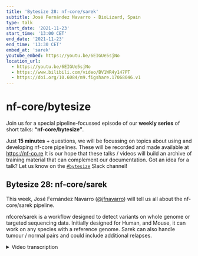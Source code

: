 ```yaml
---
title: 'Bytesize 28: nf-core/sarek'
subtitle: José Fernández Navarro - BioLizard, Spain
type: talk
start_date: '2021-11-23'
start_time: '13:00 CET'
end_date: '2021-11-23'
end_time: '13:30 CET'
embed_at: 'sarek'
youtube_embed: https://youtu.be/6EIGUe5sjNo
location_url:
  - https://youtu.be/6EIGUe5sjNo
  - https://www.bilibili.com/video/BV1WR4y147PT
  - https://doi.org/10.6084/m9.figshare.17068046.v1
---
```


# nf-core/bytesize

Join us for a special pipeline-focussed episode of our **weekly series** of short talks: **“nf-core/bytesize”**.

Just **15 minutes** + questions, we will be focussing on topics about using and developing nf-core pipelines.
These will be recorded and made available at <https://nf-co.re>
It is our hope that these talks / videos will build an archive of training material that can complement our documentation. Got an idea for a talk? Let us know on the [`#bytesize`](https://nfcore.slack.com/channels/bytesize) Slack channel!

## Bytesize 28: nf-core/sarek

This week, José Fernández Navarro ([@jfnavarro](https://github.com/jfnavarro)) will tell us all about the nf-core/sarek pipeline.

nfcore/sarek is a workflow designed to detect variants on whole genome or targeted sequencing data. Initially designed for Human, and Mouse, it can work on any species with a reference genome. Sarek can also handle tumour / normal pairs and could include additional relapses.

<details markdown="1"><summary>Video transcription</summary>
**Note: The content has been edited for reader-friendliness**

[0:01](https://youtu.be/6EIGUe5sjNo&t=1)
(host) Hi, Maxime here. I'm glad today to welcome you again for another bytesize talk. Today it will be about the pipeline Sarek and I think it's a very good opportunity that we have one of our power users who will be presenting this pipeline. In the end, it would be so boring if I were to present that. I would like to thank again the Chan Zuckerberg Initiative to help us do this bytesize talk every week. Right now, let's head over over to you, José to present us Sarek.

[0:48](https://youtu.be/6EIGUe5sjNo&t=48)
Thanks, Maxime. Hi, everyone. I would like to start by thanking the nf-core and the Sarek people for allowing me to give this talk. As Maxime said, I'm one of the power users and now also contributor. I would also like to thank the nf-core community in general. I am an active user of other pipelines and I'm always present in Slack and I'm very happy of this initiative and how the community is growing and they're setting up now the standards for pipelines. I'm really thankful. Well, this talk has been live streamed and recorded on YouTube. I like to say hi to everyone that is out there watching or will be watching later on.

[1:38](https://youtu.be/6EIGUe5sjNo&t=98)
A little bit about me, I guess this is a mandatory slide, but I'm not gonna talk too much about me because this is about Sarek, it's not about me. I have a bachelor degree in computer science, a master in computational biology and a PhD in computational biology. You want to check something about my research or my projects, you can see my GitHub or my ResearchGate page. Some facts about me, I'm born and raised in Spain. The picture there, right there is my hometown this summer. But I did most of my studies and my career in Sweden, Stockholm, and I got to meet Maxime and Phil and some nf-core people there. I'm one of the regional developers of Spatial Transcriptomics, which is a technology that you might have heard of. So I accumulated a bunch of years experience both in academia and industry. I was even group leader of a bioinformatics unit at some point, but I decided to change careers and move to industry. Now I'm senior consultant at BioLizard, which is a consultancy company that specialize in bioinformatics. But that's enough about me.

[2:51](https://youtu.be/6EIGUe5sjNo&t=171)
A first slide, that I like. Many of you probably wonder where does the name Sarek comes from. I found out that this comes from a national park in Northern Sweden. This picture is beautiful. If you have a question about why this national park and why this name, you can ask Maxime later. But Sweden is beautiful. I spent there 10 years. Sarek is a Nextflow nf-core pipeline to detect germline and somatic mutation in whole genome sequencing and whole exome sequencing data. As you know, the pipeline is written in Nextflow and it's part of the nf-core pipelines. It's heavily used, I think, and the community is growing. I see the Slack channel growing and the amount of users growing. I am one of the users, I started getting familiar with Sarek as a user, but now I'm also contributing. But the main authors are Maxime and Sylvester. I believe this project started in Sweden, Stockholm, and it was started by Maxime and Sylvester, but then a bunch of contributors have been added in the last year. I am one of them, but also Gisela, Friederike, and many others. You can see this in the GitHub page, the list of contributors. In the GitHub page the Sarek page in the nf-core. I also have to say that this work is published, or at least soon to be published. It's in peer-review, I believe, at this stage. You might also want to check the publication. It's public access.

[4:36](https://youtu.be/6EIGUe5sjNo&t=276)
Sarek, as I said before, is a Nextflow pipeline for doing variant calling in genomic data. This is a really nice illustration that is part of the Sarek documentation on the Sarek GitHub page. As you can see here, Sarek is designed for both germline and somatic workflows. This is the main workflow. This is a very high level, but Sarek does more things. But yeah, the most important thing is Sarek follows the GATK best practices, 4.0, which are the standard for pre-processing of genomic data for variant calling. Sarek, one of the cool things that I like, has a lot of tools, both for germline and somatic workflows. For example, for germline, it has HaplotypeCaller, FreeBayes, mpileup, Strelka2, Manta, TIDDIT, I don't know how to pronounce that. For somatic, obviously, Mutect2, which is very popular, FreeBayes, Strelka2, Manta, ASCAT, Control-FREEC, MSI-sensor.

[5:42](https://youtu.be/6EIGUe5sjNo&t=342)
But it does more things. This figure is a very high level illustration of the workflow, but Sarek does also quality trimming with Trim Galore, which is a wrapper around cutadapt. QC with FastQC, BamQC, a mapping step, which is essential, it's done with BWA or BWA2. As I said before, it follows GATK4 for best practices for pre-processing and marking duplicates in the realignment.

[6:09](https://youtu.be/6EIGUe5sjNo&t=369)
Also, I'd like to mention that Sarek can be used in tumor-only mode. It's a somatic mode, but you only have two more samples. Sarek has been updated, so it can work with tumor-only samples. It's also compatible with exon and targeted data, which is very nice because essentially Sarek contains almost everything. It's originally designed for mouse and human references, but technically possible to use other references. As far as I know, me personally haven't used any other reference, but there might be people out there that have used them. It would be nice if someone can say that at the end.

[6:49](https://youtu.be/6EIGUe5sjNo&t=409)
I would like to start by talking about Sarek's germline mode. When one wants to do germline variant calling, it's when we have samples that are not somatic or they might be somatic, you might want to be germline variant calling. But it's essentially to detect variants that are not in the reference genome. Let's say you have a sample and you want to see the variants that are not in the reference genome. They could be genomic variants, variants that want one inherits. In order to use Sarek in germline mode, you just need to include... because Sarek has this option to allow multiple tools to be run. If one of the tools that I provide are from the germline toolset, Sarek will do the germline workflow. These tools are HaplotypeCaller, Strelka2, FreeBayes, for SNPs and indels, Manta for structural variance, and TIDDIT for structural variance. The input for Sarek is a tab-delimited file, which is standard in the nf-core pipelines. The user needs just a tab-delimited file with information about the samples and path to the raw data. The output will be BAM files for intermediate steps and VCF files for each of the callers that are included in the run. Of course, a very nice report in what form are done with MultiQC.

[8:25](https://youtu.be/6EIGUe5sjNo&t=505)
Somatic mode, probably quite standard case for variant calling, is to detect variants using a reference genome, but also another sample, a normal sample. These will be variants that are somatic, that are acquired, that might be specific to a tumor, specific to a cell type or to an individual. For this, we need the tumor sample, but also the normal sample that can be used as a reference. How to run Sarek in somatic mode? Just as I said before, to include tools that are for the somatic workflow like Mutect2, Strelka2, FreeBayes, Manta, ASCAT, Control-FREEC for copy number variation, and MSI-sensor for MSI status. In this occasion, to run Sarek in somatic mode, the input file has to contain both the normal and the tumor sample. It has to contain this information. It has to be indicated which is which, which I will describe later, and the path to the files. The output would be BAM files, VCF files, and other files, because, for example, the copy number variation and the MSI status, they don't generate VCF files, they generate other types of files. As before, the reports in MultiQC.

[9:49](https://youtu.be/6EIGUe5sjNo&t=589)
Sarek also supports tumor-only mode. This is a case where you might want to run the workflow in somatic mode, but you don't have a normal sample, you only have a tumor. This happens sometimes. Of course, the variants are less reliable, you are more prone to have false positive, but it's something that Sarek supports. I'm actually one of the users of this mode. As before, in order to use Sarek in somatic mode, tumor-only, some of the tools that are supporting the tumor-only mode has to be included, like Mutect2, Strelka2, Manta, Control-FREEC, MSI-sensor, and a tab-delimited file as the other modes, but this time only with the tumor sample. The output will be the same depending on the tools. You always have the BAM files, intermediate files, but depending on the tools that you include in the analysis, you will get VCF files, copy number, MSIs, and the report.

[10:49](https://youtu.be/6EIGUe5sjNo&t=649)
I have mentioned before the input file, the tab-delimited file, and this is something that I see that users, especially when they start, struggle a little bit with the format of the input file. I did struggle myself. The input file format is a tab-delimited file that has a bunch of columns. The first column is the subject ID. This will be something that could be also the dataset ID or project. This will be something that will be appended to the output, to the different files, the different folders. The gender, which is used in some of the tools, and the very important column, the third column, is whether the sample is tumor or not. Zero means non-tumor, and one means tumor, and this is very important for Sarek to know whether to run the somatic mode, the germline mode or somatic mode in tumor-only. The sample ID, of course, this is important, especially, this will be appended to the output, but especially when you have multiple lanes and you have multiple FASTQ files that you want to merge for the particular sample, Sarek will take care of that.

[12:01](https://youtu.be/6EIGUe5sjNo&t=721)
For example, in this case, sample ID one has three different lanes. This will be merged before doing the processing and the path to the files, of course. As simple as this, sometimes people get confused, but this is the main required parameter for Sarek, and obviously the tools that one wants to run, as well as the reference genome.

[12:26](https://youtu.be/6EIGUe5sjNo&t=746)
One thing that I felt it was nice to explain, and for some of you this might be very obvious if you're familiar with variant calling or with Sarek, but I think it's nice to go through what Sarek does, the information that Sarek provides with different tools, because Sarek has a lot of different tools that can provide different information, so it's good to know, to have an idea. The variant calling usually involves deriving SNPs, indels, and structural variants, and so Sarek has some tools that are specifically designed for this, like Mutect2, HaplotypeCaller, Strelka2, and FreeBayes tools will compute SNPs and indels. This figure is quite representative of what this type of information is. Essentially, we have a reference genome that has a sequence, and you have a sample that you have sequenced and in the sequence of a specific region, you might see that there is a single nucleotide that is changed as compared with the reference, so this would be a SNP, but the change could also be an insertion or a deletion, so it would be indel, representing the second and the third row here, so these are variants that are detected.

[13:52](https://youtu.be/6EIGUe5sjNo&t=832)
Of course, if you're in germline mode, you only compare with the reference, but if you're in somatic mode, you would also compare with another sample, so you want to see that this change is not only happening in the reference, but it's also happening in the sample that's used as reference. Structural variants are more like bigger changes, for example, deletion or insertion, or a big portion of the DNA sequence. They could also be inversions. The tools that are providing this information in Sarek are Manta, and TIDDIT.

[14:31](https://youtu.be/6EIGUe5sjNo&t=871)
Other type of information that Sarek can provide are copy number variations or MSI status. The copy numbers are just a difference in the number of copies of specific genes, different species will have a predefined number of copies that you should have for your mother, for your mother and father, in case a human. This is a very, very common analysis in genomics to derive the copy number of a sample to see which regions have a different copy number. It could be more or less, illustrated here with red and green, and Sarek has integrated two different tools for inferring copy number status, copy number variations, region-wise, chromosome-wise, and these tools are ASCAT and Control-FREEC.

[15:21](https://youtu.be/6EIGUe5sjNo&t=921)
Another thing that is interesting, especially in cancer, is the MSI status. An MSI individual will be a hypermutated individual, they usually have defects in the DNA repair pathways, so these samples are hypermutated, they have a higher number of mutations, and this is good to know, especially in the cancer field. Sarek uses MSI-sensor, which is a tool that provides this status, which is one score per sample, and this you can see here, the percentage of MSI. Usually what one does is to put the threshold to define a sample as MSI or not.

[16:06](https://youtu.be/6EIGUe5sjNo&t=966)
Now we move to the output, the VCF format. Sure, many of you are familiar with this format. This was a format that was designed to include mutational data variants, and I personally like it, some people might not, but it's quite standard now in the field, and I think the current version is 4.3, so most of the tools I would say, the variant calling tools, they make use of this format. The format is quite flexible. It has a header that contains metadata, meta information: for example it contains the commands that were run, which is very nice to have an history of what happened in that file, how that file was generated, and also it explains all the fields, the format, the info, each explanation for every field. If you add extra things to the file, usually you have to include it in the header, so you explain what those new fields mean.

[17:07](https://youtu.be/6EIGUe5sjNo&t=1027)
Then the body. The body contains the mutational information, the first column is the chromosome, then the position in the reference where that mutation is detected. An ID, usually it's an RS number that is used to identify, to track this mutation in databases, for example. The reference of the genome, and the alter, let's say the new nucleotide in case of single nucleotide mutation. The quality of the mutation. The filter is something that many variant callers provide, they have some confidence scores, they use some times probabilistic methods to give a confidence to that variance. Some tools they provide if the filter is passed or not, which can be used to process or post-filter the vcf file.

[18:06](https://youtu.be/6EIGUe5sjNo&t=1086)
Information, this field is quite open, here the information about fields that could be added to the body, information about the body, annotation, the format also contains information about the variant, the number of reads in each allele. One thing that I like about vcf files is you can have multiple samples, so the format will detect the information of each sample that is included, and then the samples will be concatenated here. One single vcf file can contain information about multiple samples. I don't think I need to explain this here, but of course in the vcf file, different type of mutation will be represented differently, like SNPs, insertions, deletions, replacement, or structural variants, and if you want to learn more about this format, there's a really nice specification, this pdf here in the SAMtools website, and this picture was taken from this website.

[19:12](https://youtu.be/6EIGUe5sjNo&t=1152)
One of the things that Sarek does, as you could see in the workflow, is the annotation, which is something crucial in my opinion. Once you have a vcf file with the variants, you want to annotate them, which means to assign the functionality, get the extra information about the variants. Sarek currently supports two different annotation tools, VEP, which is developed by Ensembl people, I think it's variant effect predictor, stands for that, and also SnpEff, which I will describe later. Anovar is not currently supported, and I'm not sure that there are plans to include it, but I think it's a proprietary software, so that might make it difficult. But VEP and SnpEff are similar in the way the information they provide. They have differences, some information VEP can provide, some information that SnpEff can provide, and the other way around. But the most important information... I mean the annotation will create a new vcf file that contains the annotation for each of the variants. And annotations are quite important. It's the gene, the transcript, where this variant is detected, the feature type, it could even give a consequence. It could tell what consequence that variant can have upstream, the position in the genome, the position, the amino acids change, the codon. It could even predict effects. This is very useful for cancer. It could even use databases like COSMIC to tell you that variant has been detected, population information, how common is that variant in the population. This information is quite useful, especially to filter variants or to detect variants that could be potentially interesting.

[21:02](https://youtu.be/6EIGUe5sjNo&t=1262)
SnpEff is another tool, I particularly like this one, it has a really nice documentation, it's really easy to use and fast, and provides similar information: feature type, feature ID, the gene name, biotype, what kind of, is it non-coding gene, is it protein coding, RNA, the impact of the variant. This is something that is specific to SnpEff. It has different categories like high, low, moderate, which could be used to filter. They call it here putative impact, but it's the effect, the downstream effect of the body. Once again I have personally used this a lot in order to filter the data and to detect potentially interesting variants.

[21:48](https://youtu.be/6EIGUe5sjNo&t=1308)
The last step of Sarek is output. Obviously the output is not only the vcl files and the bam files, it's this really nice report. Sarek will automatically generate a web report, MultiQC which is standard in the nf-core community, this is a tool that was developed in Stockholm, Sweden by Phil, and I love it. I really like it. It's a web report, it's an HTML report that contains a lot of different stats for the different steps of the pipeline, I cannot show everything here, but yeah, essentially you get information about the mapping quality, duplicates, the type of variants that are detected, amount of variants, the region where the most variants were detected. A lot of information that is included here. It's quite useful to make an assessment of the data, an initial assessment to detect samples that might be outlayers. Samples that might be discarded. And to get a general overview of the data.

[22:53](https://youtu.be/6EIGUe5sjNo&t=1373)
One use case. I have personally used Sarek in three projects at least that I remember now. I think the biggest one was this project that I executed where I was working in Vall D`Hebron Institute of Oncology as a group leader, the bioinformatics unit. In this period we wanted to analyze 141 whole-exon sequencing samples. That's quite a lot. We used Amazon for that and Nextflow Tower. Amazon Batch for distributed computing, distributed processing, which is really nice, because you can process a lot of samples in a relatively short time. I think it took days once we had everything set up. What we did here was to process different kinds of samples, we have germline samples, we have tumor samples, some of them were solid tumors, some of them were cell-free DNA. We also have PDX samples where obviously we have to extract the human reads. But all these different samples were processed with Sarek. We used these colors that are shown here in this figure, most of the tools, and we used annotation provided by SnpEff. We then manually annotated with Anovar. We were quite happy with the result with Sarek, and this was one of the reasons why I started to contribute to it, because some of the samples here were tumor-only, and some of the features that we needed were not present in Sarek, so we just contributed. That's the best thing of open source.

[24:27](https://youtu.be/6EIGUe5sjNo&t=1467)
For this project the manuscript is under preparation, we got really nice results, and we were really happy with the short time we could process all the samples, the amount of information provided, and the quality of the variants. This is something very important when doing variant calling. It's quite tempting to just develop your own pipeline, but these tools have a lot of different settings, and it can be tricky to optimize and to run all the steps properly, and Sarek is a pipeline that is built from a community, and it has all these users. I really recommend using Sarek if you want to do genomic variant calling.

[25:11](https://youtu.be/6EIGUe5sjNo&t=1511)
Approaching the end, what is next? Sarek 3.0 is coming soon, so stay tuned. I hope that this release will happen in early 2022. I'm contributing to this release, and I'm quite happy to. One of the highlights of this new release is that it will be ported to DSL2, which is now the new syntax and the new language for Nextflow. It will include more tools. I think for now DeepVariant, I might be missing something, maybe Maxine later can elaborate here. It's been refactored and redesigned, obviously, because DSL2 forced you to do that, but now Sarek is more modular. It has a simplified design. It's easier to navigate it. It was a bit difficult before. More tests will be added. The testing will be improved, and validation tests will be included. The joint variant calling, which is something very useful, especially when using the Sarek gemline mode.

[26:14](https://youtu.be/6EIGUe5sjNo&t=1574)
Downstream analysis, this will be really nice, maybe to add the option to filter vcf files according to certain criterias, maybe merging. This is something that is now ongoing, and it might be very handy for users. Decrease the resource needed. The current version of Sarek is doing computation that are not needed in certain cases, Sarek now will be optimized, only what is needed will be used.

[26:45](https://youtu.be/6EIGUe5sjNo&t=1605)
Get involved. I recommend that. If you're a user of Sarek and you like programming and Nextflow, if you have something that is missing, I really recommend to get in contact with the community. There is a Slack channel. People are quite responsive and very helpful, very nice. There's also a GitHub page where you can see instructions on how to contribute. I really recommend that if you're using Sarek and something is missing, just at least say in the Slack channel and you might get it. You may see it happening.

[27:21](https://youtu.be/6EIGUe5sjNo&t=1641)
Last slide. The acknowledgments. As I understand, Sarek was initiated at Karolinska, at Scilifelab, which is a place that I know very well. I spent there 10 years. So thanks to these institutions for supporting. Obviously, nf-core community, I say many times, I am personally quite thankful for the effort that they are doing. Nextflow, Nextflow Tower, BioLizard, which is a company that I'm working for now and they're supporting my work now with Sarek with the 3.0 release. Vall D`Hebron Institute of Oncology, which is a place that I was working where I ran that trial that I explained before. I did some contribution to Sarek. QBiC, which I think is also a contributor, I believe Gisela. They are also supporting the development on Sarek. I think that's it.

[28:23](https://youtu.be/6EIGUe5sjNo&t=1703)
(host) Thank you very much, José, for the talk. We have a couple of questions already. I see that, okay, Laurence has a question, but you already responded to it.

(question) James has a question about, like in the current Sarek version, does Mutec2 support multi-sample calling?

(answer) I don't think it does in the current version, but definitely that's something that will be interesting. We will have a look maybe in the 3.0 or maybe like in another version. That's something we can think of.

[28:59](https://youtu.be/6EIGUe5sjNo&t=1739)
(question) Then another question from Laurence again. Do you have any idea how a SnpEff defines a putative impact?

(speaker) I cannot hear you well, sorry, can you repeat?

(question cont.) Yes, sorry. Do you know how SnpEff defines a putative impact?

(answer) I think they have some database.

(host) Yes, I think as well they have some database about that.

(answer cont.) I just had to say that you have to be careful with that because sometimes, for example, moderate variance, sometimes it can be quite interesting. How a SnpEff defines these different categories, you have to be careful because sometimes miss-sense mutations are defined as moderate. I particularly, in one project that I had, I was filtering out moderate variance and I realized that they were the most important. The one that is to use these filters, has to be careful. Essentially the filter is just including a bunch of the effects. Which effects are included in this category you can see on the website, the documentation is quite nice.

(host) Yes, I think Laurence's question was about modifier and moderate. Yes, she will double check the documentation.

[30:15](https://youtu.be/6EIGUe5sjNo&t=1815)
(host) Okay, thank you very much for the presentation. It was super clear and everything, but I might be a bit biased about that. Definitely I will steal some slides for my own presentation because that was even clearer than when I usually explain stuff. That's good.

(speaker) Yeah, thanks to you and everyone attending.

(host) Okay, then I think we are good there. Thank you very much and see you another time.

</details>
